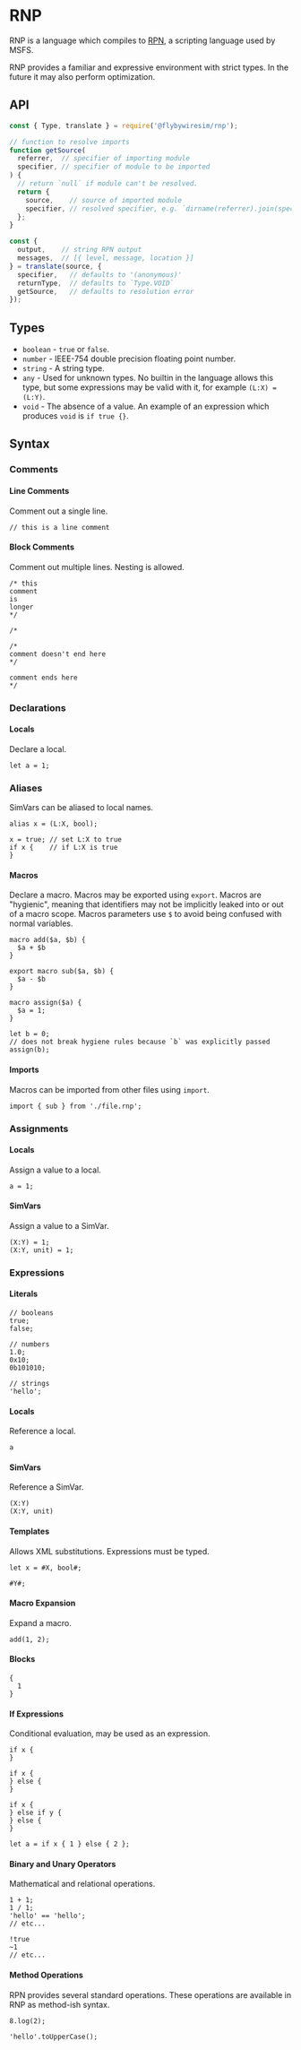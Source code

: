 # RNP

RNP is a language which compiles to [RPN][], a scripting language used by MSFS.

RNP provides a familiar and expressive environment with strict types. In
the future it may also perform optimization.

## API

```js
const { Type, translate } = require('@flybywiresim/rnp');

// function to resolve imports
function getSource(
  referrer,  // specifier of importing module
  specifier, // specifier of module to be imported
) {
  // return `null` if module can't be resolved.
  return {
    source,    // source of imported module
    specifier, // resolved specifier, e.g. `dirname(referrer).join(specifier)`
  };
}

const {
  output,    // string RPN output
  messages,  // [{ level, message, location }]
} = translate(source, {
  specifier,   // defaults to '(anonymous)'
  returnType,  // defaults to `Type.VOID`
  getSource,   // defaults to resolution error
});
```

## Types

- `boolean` - `true` or `false`.
- `number` - IEEE-754 double precision floating point number.
- `string` - A string type.
- `any` - Used for unknown types. No builtin in the language allows this type,
   but some expressions may be valid with it, for example `(L:X) = (L:Y)`.
- `void` - The absence of a value. An example of an expression which produces
  `void` is `if true {}`.

## Syntax

### Comments

#### Line Comments

Comment out a single line.

```rnp
// this is a line comment
```

#### Block Comments

Comment out multiple lines. Nesting is allowed.

```rnp
/* this
comment
is
longer
*/
```

```rnp
/*

/*
comment doesn't end here
*/

comment ends here
*/
```

### Declarations

#### Locals

Declare a local.

```rnp
let a = 1;
```

### Aliases

SimVars can be aliased to local names.

```rnp
alias x = (L:X, bool);

x = true; // set L:X to true
if x {    // if L:X is true
}
```

#### Macros

Declare a macro. Macros may be exported using `export`. Macros are "hygienic",
meaning that identifiers may not be implicitly leaked into or out of a macro
scope. Macros parameters use `$` to avoid being confused with normal variables.

```rnp
macro add($a, $b) {
  $a + $b
}
```

```rnp
export macro sub($a, $b) {
  $a - $b
}
```

```rnp
macro assign($a) {
  $a = 1;
}

let b = 0;
// does not break hygiene rules because `b` was explicitly passed
assign(b);
```

#### Imports

Macros can be imported from other files using `import`.

```rnp
import { sub } from './file.rnp';
```

### Assignments

#### Locals

Assign a value to a local.

```rnp
a = 1;
```

#### SimVars

Assign a value to a SimVar.

```rnp
(X:Y) = 1;
(X:Y, unit) = 1;
```

### Expressions

#### Literals

```rnp
// booleans
true;
false;

// numbers
1.0;
0x10;
0b101010;

// strings
'hello';
```

#### Locals

Reference a local.

```rnp
a
```

#### SimVars

Reference a SimVar.

```rnp
(X:Y)
(X:Y, unit)
```

#### Templates

Allows XML substitutions. Expressions must be typed.

```rnp
let x = #X, bool#;
```

```rnp
#Y#;
```

#### Macro Expansion

Expand a macro.

```rnp
add(1, 2);
```

#### Blocks

```rnp
{
  1
}
```

#### If Expressions

Conditional evaluation, may be used as an expression.

```rnp
if x {
}
```

```rnp
if x {
} else {
}
```

```rnp
if x {
} else if y {
} else {
}
```

```rnp
let a = if x { 1 } else { 2 };
```

#### Binary and Unary Operators

Mathematical and relational operations.

```rnp
1 + 1;
1 / 1;
'hello' == 'hello';
// etc...

!true
~1
// etc...
```

#### Method Operations

RPN provides several standard operations. These operations are available in
RNP as method-ish syntax.

```rnp
8.log(2);
```

```rnp
'hello'.toUpperCase();
```

[RPN]: https://www.prepar3d.com/SDKv5/sdk/scripting/rpn_scripting.html
